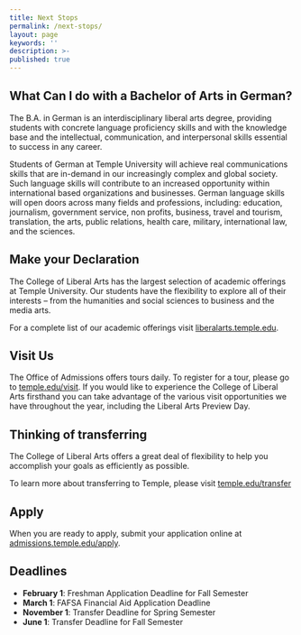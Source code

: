```yaml
---
title: Next Stops
permalink: /next-stops/
layout: page
keywords: ''
description: >-
published: true
---
```

## What Can I do with a Bachelor of Arts in German?
The B.A. in German is an interdisciplinary liberal arts degree, providing students with concrete language proficiency skills and with the knowledge base and the intellectual, communication, and interpersonal skills essential to success in any career.

Students of German at Temple University will achieve  real communications skills that are in-demand in our  increasingly complex and global society. Such language skills will  contribute to an increased opportunity within international based organizations and businesses. German language skills will open doors across many fields and  professions, including: education, journalism, government service, non profits, business, travel and tourism,  translation, the arts, public relations, health care, military, international law, and the sciences.

## Make your Declaration
The College of Liberal Arts has the largest selection of  academic offerings at Temple University. Our students have the flexibility to explore all of their interests – from the humanities and social sciences to business and the media arts.   

For a complete list of our academic offerings visit [liberalarts.temple.edu](liberalarts.temple.edu). 

## Visit Us
The Office of Admissions offers tours daily. To register for a tour, please go to [temple.edu/visit](temple.edu/visit). If you would like to experience the College of Liberal Arts firsthand you can take advantage of the various visit  opportunities we have throughout the year, including the Liberal Arts Preview Day.

## Thinking of transferring
The College of Liberal Arts offers a great deal of flexibility to help you accomplish your goals as efficiently as possible. 

To learn more about transferring to Temple, please visit [temple.edu/transfer](temple.edu/transfer)

## Apply
When you are ready to apply, submit your application online at [admissions.temple.edu/apply](http://admissions.temple.edu/apply).

## Deadlines

- **February 1**: Freshman Application Deadline for Fall Semester
- **March 1**: FAFSA Financial Aid Application Deadline
- **November 1**: Transfer Deadline for Spring Semester
- **June 1**: Transfer Deadline for Fall Semester
